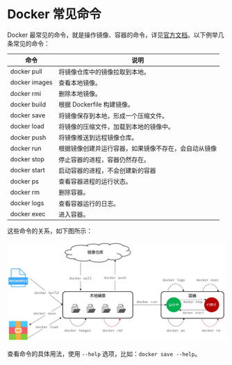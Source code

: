 # Docker 常见命令

Docker 最常见的命令，就是操作镜像、容器的命令，详见[官方文档](https://docs.docker.com/)。以下例举几条常见的命令：

| 命令          | 说明                                                 |
| ------------- | ---------------------------------------------------- |
| docker pull   | 将镜像仓库中的镜像拉取到本地。                       |
| docker images | 查看本地镜像。                                       |
| docker rmi    | 删除本地镜像。                                       |
| docker build  | 根据 Dockerfile 构建镜像。                           |
| docker save   | 将镜像保存到本地，形成一个压缩文件。                 |
| docker load   | 将镜像的压缩文件，加载到本地的镜像中。               |
| docker push   | 将镜像推送到远程镜像仓库。                           |
| docker run    | 根据镜像创建并运行容器，如果镜像不存在，会自动从镜像 |
| docker stop   | 停止容器的进程，容器仍然存在。                       |
| docker start  | 启动容器的进程，不会创建新的容器                     |
| docker ps     | 查看容器进程的运行状态。                             |
| docker rm     | 删除容器。                                           |
| docker logs   | 查看容器运行的日志。                                 |
| docker exec   | 进入容器。                                           |

这些命令的关系，如下图所示：

![docker命令](NodeAssets/docker命令.jpg)

查看命令的具体用法，使用 `--help` 选项，比如：`docker save --help`。
